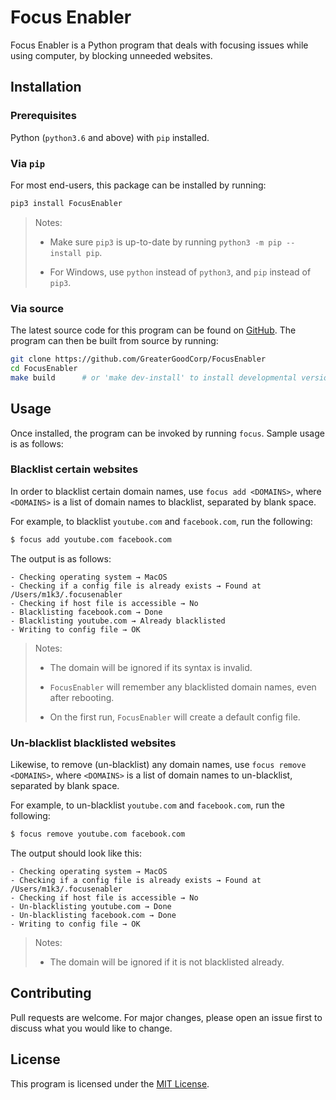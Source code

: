 # Focus Enabler

Focus Enabler is a Python program that deals with focusing issues while using computer, by blocking unneeded websites.

## Installation

### Prerequisites

Python (`python3.6` and above) with `pip` installed.

### Via `pip`

For most end-users, this package can be installed by running:

```bash
pip3 install FocusEnabler
```

> Notes:
> 
> * Make sure `pip3` is up-to-date by running `python3 -m pip --install pip`.
> 
> * For Windows, use `python` instead of `python3`, and `pip` instead of `pip3`.

### Via source

The latest source code for this program can be found on [GitHub]. The program can then be built from source by running:

```bash
git clone https://github.com/GreaterGoodCorp/FocusEnabler
cd FocusEnabler
make build      # or 'make dev-install' to install developmental version
```

## Usage

Once installed, the program can be invoked by running `focus`. Sample usage is as follows:

### Blacklist certain websites

In order to blacklist certain domain names, use `focus add <DOMAINS>`, where `<DOMAINS>` is a list of domain names to
blacklist, separated by blank space.

For example, to blacklist `youtube.com` and `facebook.com`, run the following:

```bash
$ focus add youtube.com facebook.com
```

The output is as follows:

```
- Checking operating system → MacOS
- Checking if a config file is already exists → Found at /Users/m1k3/.focusenabler
- Checking if host file is accessible → No
- Blacklisting facebook.com → Done
- Blacklisting youtube.com → Already blacklisted
- Writing to config file → OK
```

> Notes:
> 
> * The domain will be ignored if its syntax is invalid.
> 
> * `FocusEnabler` will remember any blacklisted domain names, even after rebooting.
>
> * On the first run, `FocusEnabler` will create a default config file.

### Un-blacklist blacklisted websites

Likewise, to remove (un-blacklist) any domain names, use `focus remove <DOMAINS>`, where `<DOMAINS>` is a list of domain
names to un-blacklist, separated by blank space.

For example, to un-blacklist `youtube.com` and `facebook.com`, run the following:

```bash
$ focus remove youtube.com facebook.com
```

The output should look like this:

```
- Checking operating system → MacOS
- Checking if a config file is already exists → Found at /Users/m1k3/.focusenabler
- Checking if host file is accessible → No
- Un-blacklisting youtube.com → Done
- Un-blacklisting facebook.com → Done
- Writing to config file → OK
```

> Notes:
> 
> * The domain will be ignored if it is not blacklisted already.

## Contributing

Pull requests are welcome. For major changes, please open an issue first to discuss what you would like to change.


## License

This program is licensed under the
[MIT License](https://github.com/GreaterGoodCorp/FocusEnabler/blob/main/LICENSE).

[GitHub]: https://github.com/GreaterGoodCorp/FocusEnabler
